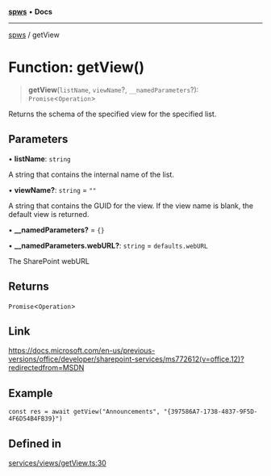 [**spws**](../README.md) • **Docs**

***

[spws](../globals.md) / getView

# Function: getView()

> **getView**(`listName`, `viewName`?, `__namedParameters`?): `Promise`\<`Operation`\>

Returns the schema of the specified view for the specified list.

## Parameters

• **listName**: `string`

A string that contains the internal name of the list.

• **viewName?**: `string` = `""`

A string that contains the GUID for the view. If the view name is blank, the default view is returned.

• **\_\_namedParameters?** = `{}`

• **\_\_namedParameters.webURL?**: `string` = `defaults.webURL`

The SharePoint webURL

## Returns

`Promise`\<`Operation`\>

## Link

https://docs.microsoft.com/en-us/previous-versions/office/developer/sharepoint-services/ms772612(v=office.12)?redirectedfrom=MSDN

## Example

```
const res = await getView("Announcements", "{397586A7-1738-4837-9F5D-4F6D54B4FB39}")
```

## Defined in

[services/views/getView.ts:30](https://github.com/rlking1985/spws/blob/eac8675429b3cb92c57fd641d54e84f4ab439754/src/services/views/getView.ts#L30)
